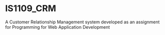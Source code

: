 # IS1109_CRM
A Customer Relationship Management system developed as an assignment for Programming for Web Application Development
